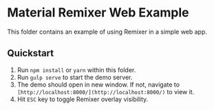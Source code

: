 # Material Remixer Web Example

This folder contains an example of using Remixer in a simple web app.

## Quickstart

1. Run `npm install` or `yarn` within this folder.
2. Run `gulp serve` to start the demo server.
3. The demo should open in new window. If not, navigate to `[http://localhost:8000/](http://localhost:8000/)` to view it.
4. Hit `ESC` key to toggle Remixer overlay visibility.
